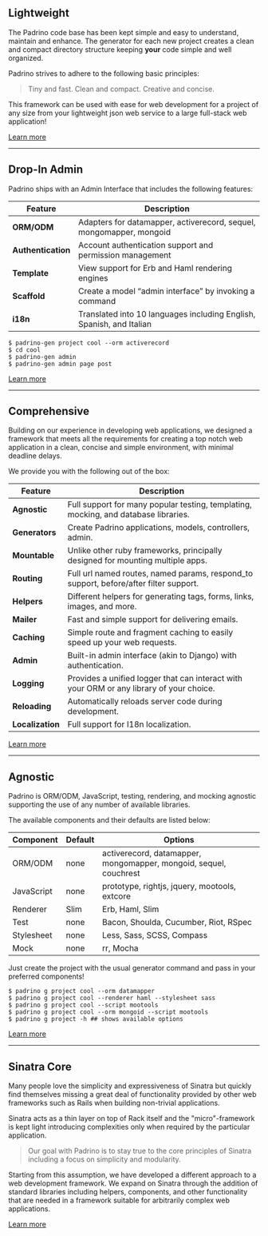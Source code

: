 ## Lightweight

The Padrino code base has been kept simple and easy to understand, maintain and
enhance. The generator for each new project creates a clean and compact
directory structure keeping **your** code simple and well organized.

Padrino strives to adhere to the following basic principles:

> Tiny and fast. Clean and compact. Creative and concise.

This framework can be used with ease for web development for a project of any
size from your lightweight json web service to a large full-stack web
application!

<a href="/guides/getting-started/basic-projects/" class="button">Learn more</a>

--------------------------------------------------------------------------------

## Drop-In Admin

Padrino ships with an Admin Interface that includes the following features:

Feature            | Description
------------------ | --------------------------------------------------------------------
**ORM/ODM**        | Adapters for datamapper, activerecord, sequel, mongomapper, mongoid
**Authentication** | Account authentication support and permission management
**Template**       | View support for Erb and Haml rendering engines
**Scaffold**       | Create a model “admin interface” by invoking a command
**i18n**           | Translated into 10 languages including English, Spanish, and Italian

```shell
$ padrino-gen project cool --orm activerecord
$ cd cool
$ padrino-gen admin
$ padrino-gen admin page post
```

<a href="/guides/features/padrino-admin/" class="button">Learn more</a>

--------------------------------------------------------------------------------

## Comprehensive

Building on our experience in developing web applications, we designed a
framework that meets all the requirements for creating a top notch web
application in a clean, concise and simple environment, with minimal deadline
delays.

We provide you with the following out of the box:

Feature          | Description
---------------- | ----------------------------------------------------------------------------------------
**Agnostic**     | Full support for many popular testing, templating, mocking, and database libraries.
**Generators**   | Create Padrino applications, models, controllers, admin.
**Mountable**    | Unlike other ruby frameworks, principally designed for mounting multiple apps.
**Routing**      | Full url named routes, named params, respond_to support, before/after filter support.
**Helpers**      | Different helpers for generating tags, forms, links, images, and more.
**Mailer**       | Fast and simple support for delivering emails.
**Caching**      | Simple route and fragment caching to easily speed up your web requests.
**Admin**        | Built-in admin interface (akin to Django) with authentication.
**Logging**      | Provides a unified logger that can interact with your ORM or any library of your choice.
**Reloading**    | Automatically reloads server code during development.
**Localization** | Full support for I18n localization.

<a href="/guides/" class="button">Learn more</a>

--------------------------------------------------------------------------------

## Agnostic

Padrino is ORM/ODM, JavaScript, testing, rendering, and mocking agnostic
supporting the use of any number of available libraries.

The available components and their defaults are listed below:

Component  | Default | Options
---------- | ------- | -----------------------------------------------------------------
ORM/ODM    | none    | activerecord, datamapper, mongomapper, mongoid, sequel, couchrest
JavaScript | none    | prototype, rightjs, jquery, mootools, extcore
Renderer   | Slim    | Erb, Haml, Slim
Test       | none    | Bacon, Shoulda, Cucumber, Riot, RSpec
Stylesheet | none    | Less, Sass, SCSS, Compass
Mock       | none    | rr, Mocha

Just create the project with the usual generator command and pass in your
preferred components!

```shell
$ padrino g project cool --orm datamapper
$ padrino g project cool --renderer haml --stylesheet sass
$ padrino g project cool --script mootools
$ padrino g project cool --orm mongoid --script mootools
$ padrino g project -h ## shows available options
```

<a href="/guides/generators/overview/" class="button">Learn more</a>

--------------------------------------------------------------------------------

## Sinatra Core

Many people love the simplicity and expressiveness of Sinatra but quickly find
themselves missing a great deal of functionality provided by other web
frameworks such as Rails when building non-trivial applications.

Sinatra acts as a thin layer on top of Rack itself and the "micro"-framework is
kept light introducing complexities only when required by the particular
application.

> Our goal with Padrino is to stay true to the core principles of Sinatra
> including a focus on simplicity and modularity.

Starting from this assumption, we have developed a different approach to a web
development framework. We expand on Sinatra through the addition of standard
libraries including helpers, components, and other functionality that are needed
in a framework suitable for arbitrarily complex web applications.

<a href="/guides/advanced-usage/standalone-usage-in-sinatra/" class="button">Learn more</a>
